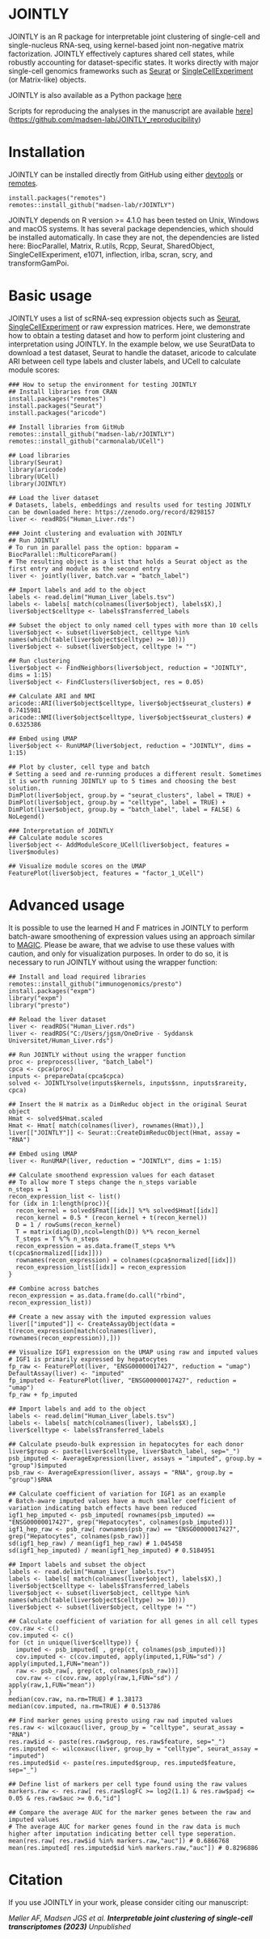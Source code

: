 # JOINTLY

JOINTLY is an R package for interpretable joint clustering of single-cell and single-nucleus RNA-seq, using kernel-based joint non-negative matrix factorization. JOINTLY effectively captures shared cell states, while robustly accounting for dataset-specific states. It works directly with major single-cell genomics frameworks such as [Seurat](https://github.com/satijalab/seurat) or [SingleCellExperiment](https://github.com/drisso/SingleCellExperiment) (or Matrix-like) objects.

JOINTLY is also available as a Python package [here](https://github.com/madsen-lab/pyJOINTLY)

Scripts for reproducing the analyses in the manuscript are available [here]([)](https://github.com/madsen-lab/JOINTLY_reproducibility)

# Installation

JOINTLY can be installed directly from GitHub using either [devtools](https://cran.r-project.org/web/packages/devtools/index.html) or [remotes](https://cran.r-project.org/web/packages/remotes/index.html). 

```{R}
install.packages("remotes")
remotes::install_github("madsen-lab/rJOINTLY")
```

JOINTLY depends on R version >= 4.1.0 has been tested on Unix, Windows and macOS systems. It has several package dependencies, which should be installed automatically. In case they are not, the dependencies are listed here: BiocParallel, Matrix, R.utils, Rcpp, Seurat, SharedObject, SingleCellExperiment, e1071, inflection, irlba, scran, scry, and transformGamPoi.

# Basic usage

JOINTLY uses a list of scRNA-seq expression objects such as [Seurat](https://github.com/satijalab/seurat), [SingleCellExperiment](https://github.com/drisso/SingleCellExperiment) or raw expression matrices. 
Here, we demonstrate how to obtain a testing dataset and how to perform joint clustering and interpretation using JOINTLY. In the example below, we use SeuratData to download a test dataset, Seurat to handle the dataset, aricode to calculate ARI between cell type labels and cluster labels, and UCell to calculate module scores:

```{R}
### How to setup the environment for testing JOINTLY
## Install libraries from CRAN
install.packages("remotes")
install.packages("Seurat")
install.packages("aricode")

## Install libraries from GitHub
remotes::install_github("madsen-lab/rJOINTLY")
remotes::install_github("carmonalab/UCell")

## Load libraries
library(Seurat)
library(aricode)
library(UCell)
library(JOINTLY)

## Load the liver dataset
# Datasets, labels, embeddings and results used for testing JOINTLY can be downloaded here: https://zenodo.org/record/8298157
liver <- readRDS("Human_Liver.rds")

### Joint clustering and evaluation with JOINTLY
## Run JOINTLY
# To run in parallel pass the option: bpparam = BiocParallel::MulticoreParam()
# The resulting object is a list that holds a Seurat object as the first entry and module as the second entry
liver <- jointly(liver, batch.var = "batch_label")

## Import labels and add to the object
labels <- read.delim("Human_Liver_labels.tsv")
labels <- labels[ match(colnames(liver$object), labels$X),]
liver$object$celltype <- labels$Transferred_labels

## Subset the object to only named cell types with more than 10 cells
liver$object <- subset(liver$object, celltype %in% names(which(table(liver$object$celltype) >= 10)))
liver$object <- subset(liver$object, celltype != "")

## Run clustering
liver$object <- FindNeighbors(liver$object, reduction = "JOINTLY", dims = 1:15)
liver$object <- FindClusters(liver$object, res = 0.05)

## Calculate ARI and NMI
aricode::ARI(liver$object$celltype, liver$object$seurat_clusters) # 0.7415981
aricode::NMI(liver$object$celltype, liver$object$seurat_clusters) # 0.6325386

## Embed using UMAP
liver$object <- RunUMAP(liver$object, reduction = "JOINTLY", dims = 1:15)

## Plot by cluster, cell type and batch
# Setting a seed and re-running produces a different result. Sometimes it is worth running JOINTLY up to 5 times and choosing the best solution.
DimPlot(liver$object, group.by = "seurat_clusters", label = TRUE) + DimPlot(liver$object, group.by = "celltype", label = TRUE) + DimPlot(liver$object, group.by = "batch_label", label = FALSE) & NoLegend()

### Interpretation of JOINTLY
## Calculate module scores
liver$object <- AddModuleScore_UCell(liver$object, features = liver$modules)

## Visualize module scores on the UMAP
FeaturePlot(liver$object, features = "factor_1_UCell")
```

# Advanced usage

It is possible to use the learned H and F matrices in JOINTLY to perform batch-aware smoothening of expression values using an approach similar to [MAGIC](https://pubmed.ncbi.nlm.nih.gov/29961576/). Please be aware, that we advise to use these values with caution, and only for visualization purposes. In order to do so, it is necessary to run JOINTLY without using the wrapper function:

```{R}
## Install and load required libraries
remotes::install_github("immunogenomics/presto")
install.packages("expm")
library("expm")
library("presto")

## Reload the liver dataset
liver <- readRDS("Human_Liver.rds")
liver <- readRDS("C:/Users/jgsm/OneDrive - Syddansk Universitet/Human_Liver.rds")

## Run JOINTLY without using the wrapper function
proc <- preprocess(liver, "batch_label")
cpca <- cpca(proc)
inputs <- prepareData(cpca$cpca)
solved <- JOINTLYsolve(inputs$kernels, inputs$snn, inputs$rareity, cpca)

## Insert the H matrix as a DimReduc object in the original Seurat object
Hmat <- solved$Hmat.scaled
Hmat <- Hmat[ match(colnames(liver), rownames(Hmat)),]
liver[["JOINTLY"]] <- Seurat::CreateDimReducObject(Hmat, assay = "RNA")

## Embed using UMAP
liver <- RunUMAP(liver, reduction = "JOINTLY", dims = 1:15)

## Calculate smoothend expression values for each dataset
## To allow more T steps change the n_steps variable
n_steps = 1
recon_expression_list <- list()
for (idx in 1:length(proc)){
  recon_kernel = solved$Fmat[[idx]] %*% solved$Hmat[[idx]]
  recon_kernel = 0.5 * (recon_kernel + t(recon_kernel))
  D = 1 / rowSums(recon_kernel)
  T = matrix(diag(D),ncol=length(D)) %*% recon_kernel
  T_steps = T %^% n_steps
  recon_expression = as.data.frame(T_steps %*% t(cpca$normalized[[idx]]))
  rownames(recon_expression) = colnames(cpca$normalized[[idx]])
  recon_expression_list[[idx]] = recon_expression
}

## Combine across batches
recon_expression = as.data.frame(do.call("rbind", recon_expression_list))

## Create a new assay with the imputed expression values
liver[["imputed"]] <- CreateAssayObject(data = t(recon_expression[match(colnames(liver), rownames(recon_expression)),]))

## Visualize IGF1 expression on the UMAP using raw and imputed values
# IGF1 is primarily expressed by hepatocytes
fp_raw <- FeaturePlot(liver, "ENSG00000017427", reduction = "umap")
DefaultAssay(liver) <- "imputed"
fp_imputed <- FeaturePlot(liver, "ENSG00000017427", reduction = "umap")
fp_raw + fp_imputed

## Import labels and add to the object
labels <- read.delim("Human_Liver_labels.tsv")
labels <- labels[ match(colnames(liver), labels$X),]
liver$celltype <- labels$Transferred_labels

## Calculate pseudo-bulk expression in hepatocytes for each donor
liver$group <- paste(liver$celltype, liver$batch_label, sep="_")
psb_imputed <- AverageExpression(liver, assays = "imputed", group.by = "group")$imputed
psb_raw <- AverageExpression(liver, assays = "RNA", group.by = "group")$RNA

## Calculate coefficient of variation for IGF1 as an example
# Batch-aware imputed values have a much smaller coefficient of variation indicating batch effects have been reduced
igf1_hep_imputed <- psb_imputed[ rownames(psb_imputed) == "ENSG00000017427", grep("Hepatocytes", colnames(psb_imputed))]
igf1_hep_raw <- psb_raw[ rownames(psb_raw) == "ENSG00000017427", grep("Hepatocytes", colnames(psb_raw))]
sd(igf1_hep_raw) / mean(igf1_hep_raw) # 1.045458
sd(igf1_hep_imputed) / mean(igf1_hep_imputed) # 0.5184951

## Import labels and subset the object
labels <- read.delim("Human_Liver_labels.tsv")
labels <- labels[ match(colnames(liver$object), labels$X),]
liver$object$celltype <- labels$Transferred_labels
liver$object <- subset(liver$object, celltype %in% names(which(table(liver$object$celltype) >= 10)))
liver$object <- subset(liver$object, celltype != "")

## Calculate coefficient of variation for all genes in all cell types
cov.raw <- c()
cov.imputed <- c()
for (ct in unique(liver$celltype)) {
  imputed <- psb_imputed[ , grep(ct, colnames(psb_imputed))]
  cov.imputed <- c(cov.imputed, apply(imputed,1,FUN="sd") / apply(imputed,1,FUN="mean"))
  raw <- psb_raw[, grep(ct, colnames(psb_raw))]
  cov.raw <- c(cov.raw, apply(raw,1,FUN="sd") / apply(raw,1,FUN="mean"))
}
median(cov.raw, na.rm=TRUE) # 1.38173
median(cov.imputed, na.rm=TRUE) # 0.513786

## Find marker genes using presto using raw nad imputed values
res.raw <- wilcoxauc(liver, group_by = "celltype", seurat_assay = "RNA")
res.raw$id <- paste(res.raw$group, res.raw$feature, sep="_")
res.imputed <- wilcoxauc(liver, group_by = "celltype", seurat_assay = "imputed")
res.imputed$id <- paste(res.imputed$group, res.imputed$feature, sep="_")

## Define list of markers per cell type found using the raw values
markers.raw <- res.raw[ res.raw$logFC >= log2(1.1) & res.raw$padj <= 0.05 & res.raw$auc >= 0.6,"id"]

## Compare the average AUC for the marker genes between the raw and imputed values
# The average AUC for marker genes found in the raw data is much higher after imputation indicating better cell type seperation.
mean(res.raw[ res.raw$id %in% markers.raw,"auc"]) # 0.6866768
mean(res.imputed[ res.imputed$id %in% markers.raw,"auc"]) # 0.8296886
```

# Citation
If you use JOINTLY in your work, please consider citing our manuscript:

_Møller AF, Madsen JGS et al. **Interpretable joint clustering of single-cell transcriptomes (2023)** Unpublished_  <br/>
